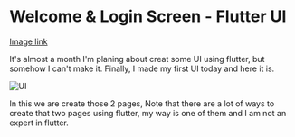 # Welcome & Login Screen - Flutter UI


[Image link](https://unsplash.com/photos/4yzEtTQLdL4)

It's almost a month I'm planing about creat some UI using flutter, but somehow I can't make it. Finally, I made my first UI today and here it is.

![UI](https://github.com/abuanwar072/Login-Screen---Flutter-UI/blob/master/Auth.png?raw=true)

In this we are  create those 2 pages, Note that there are a lot of ways to create that two pages using flutter, my way is one of them and I am not an expert in flutter.
